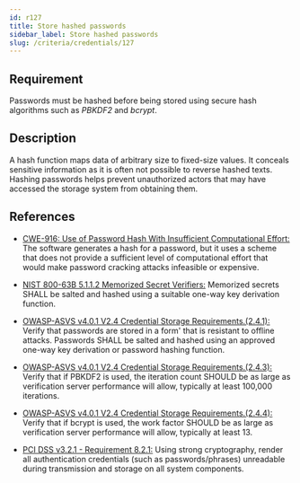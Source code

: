 ```yaml
---
id: r127
title: Store hashed passwords
sidebar_label: Store hashed passwords
slug: /criteria/credentials/127
---
```


## Requirement

Passwords must be hashed
before being stored
using secure hash algorithms
such as *PBKDF2* and *bcrypt*.

## Description

A hash function maps data of arbitrary size
to fixed-size values.
It conceals sensitive information
as it is often not possible
to reverse hashed texts.
Hashing passwords helps prevent unauthorized actors
that may have accessed
the storage system from obtaining them.

## References

- [CWE-916: Use of Password Hash With Insufficient Computational Effort:](https://cwe.mitre.org/data/definitions/916.html)
The software generates a hash for a password,
but it uses a scheme
that does not provide a sufficient level
of computational effort
that would make password cracking attacks
infeasible or expensive.

- [NIST 800-63B 5.1.1.2 Memorized Secret Verifiers:](https://pages.nist.gov/800-63-3/sp800-63b.html)
Memorized secrets SHALL be salted and hashed
using a suitable one-way key derivation function.

- [OWASP-ASVS v4.0.1 V2.4 Credential Storage Requirements.(2.4.1):](https://owasp.org/www-project-application-security-verification-standard/)
Verify that passwords are stored in a form'
that is resistant to offline attacks.
Passwords SHALL be salted and hashed
using an approved one-way key derivation
or password hashing function.

- [OWASP-ASVS v4.0.1 V2.4 Credential Storage Requirements.(2.4.3):](https://owasp.org/www-project-application-security-verification-standard/)
Verify that if PBKDF2 is used,
the iteration count SHOULD be as large
as verification server performance will allow,
typically at least 100,000 iterations.

- [OWASP-ASVS v4.0.1 V2.4 Credential Storage Requirements.(2.4.4):](https://owasp.org/www-project-application-security-verification-standard/)
Verify that if bcrypt is used,
the work factor SHOULD be as large
as verification server performance will allow,
typically at least 13.

- [PCI DSS v3.2.1 - Requirement 8.2.1:](https://www.pcisecuritystandards.org/documents/PCI_DSS_v3-2-1.pdf)
Using strong cryptography,
render all authentication credentials
(such as passwords/phrases)
unreadable during transmission
and storage on all system components.
